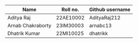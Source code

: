**Name** | **Roll no.** | **Github username**
---------|--------------|--------------------
Aditya Raj | 22AE10002 | AdityaRaj212
Arnab Chakraborty | 23IM30003 | arnabc13
Dhatrik Kumar | 22MI10025 | dhatrikk
